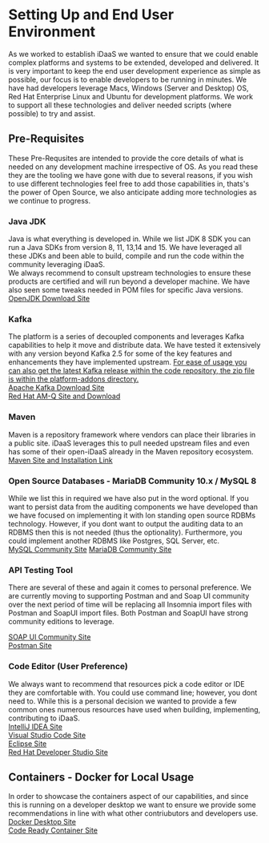 # Setting Up and End User Environment
As we worked to establish iDaaS we wanted to ensure that we could enable complex platforms and systems to
be extended, developed and delivered. It is very important to keep the end user development
experience as simple as possible, our focus is to enable developers to be running in minutes. We have had 
developers leverage Macs, Windows (Server and Desktop) OS, Red Hat Enterprise Linux and Ubuntu for development
platforms. We work to support all these technologies and deliver needed scripts (where possible) to try and assist.

## Pre-Requisites
These Pre-Requsites are intended to provide the core details of what is needed on any development machine 
irrespective of OS. As you read these they are the tooling we have gone with due to several reasons, if you wish to use
different technologies feel free to add those capabilities in, thats's the power of Open Source, we also anticipate adding more
technologies as we continue to progress.

### Java JDK
Java is what everything is developed in. While we list JDK 8 SDK you can run a Java SDKs from
version 8, 11, 13,14 and 15. We have leveraged all these JDKs and been able to build, compile and run the
code within the community leveraging iDaaS.
<br>
We always recommend to consult upstream technologies to ensure these products
are certified and will run beyond a developer machine. We have also seen some tweaks needed in POM files for
specific Java versions.<br>
<a href="https://developers.redhat.com/products/openjdk/download" target=_blank>OpenJDK Download Site</a>

### Kafka
The platform is a series of decoupled components and leverages Kafka capabilities to help it move and distribute data.
We have tested it extensively with any version beyond Kafka 2.5 for some of the key features and enhancements they have
implemented upstream.
<u>
For ease of usage you can also get the latest Kafka release within the code repository, the
zip file is within the platform-addons directory.
</u>
<br>
<a href="https://kafka.apache.org/downloads" target=_blank>Apache Kafka Download Site</a><br>
<a href="https://access.redhat.com/products/red-hat-amq#streams" target=_blank>Red Hat AM-Q Site and Download</a>

### Maven
Maven is a repository framework where vendors can place their libraries in a public site. iDaaS leverages this to
pull needed upstream files and even has some of their open-iDaaS already in the Maven repository ecosystem.
<a href=" https://maven.apache.org/install.html" target=_blank>Maven Site and Installation Link</a>

### Open Source Databases - MariaDB Community 10.x / MySQL 8
While we list this in required we have also put in the word optional. If you want to persist data from the auditing
components we have developed than we have focused on implementing it with lon standing open source RDBMs technology.
However, if you dont want to output the auditing data to an RDBMS then this is not needed (thus the optionality).
Furthermore, you could implement another RDBMS like Postgres, SQL Server, etc. <br>
<a href="https://dev.mysql.com/downloads/" target=_blank>MySQL Community Site</a>
<a href="https://mariadb.com/downloads/" target=_blank>MariaDB Community Site</a>

### API Testing Tool
There are several of these and again it comes to personal preference. We are currently moving to supporting Postman and
and Soap UI community over the next period of time will be replacing all Insomnia import files with Postman and SoapUI 
import files. Both Postman and SoapUI have strong community editions to leverage.

<a href="https://www.soapui.org/tools/soapui/" target=_blank>SOAP UI Community Site</a><br>
<a href="https://www.postman.com/product/api-client/" target=_blank>Postman Site</a><br>

### Code Editor (User Preference)
We always want to recommend that resources pick a code editor or IDE they are comfortable with. You could use command line; however, 
you dont need to. While this is a personal decision we wanted to provide a few common ones numerous resources have used when building, implementing,
contributing to iDaaS. <br>
<a href="https://www.jetbrains.com/idea/" target=_blank>IntelliJ IDEA Site</a><br>
<a href="https://code.visualstudio.com/" target=_blank>Visual Studio Code Site</a><br>
<a href="https://www.eclipse.org" target=_blank>Eclipse Site</a><br>
<a href="https://developers.redhat.com/products/codeready-studio/download?extIdCarryOver=true&sc_cid=701f2000001OH7EAAW" target=_blank>Red Hat Developer Studio Site</a><br/>

## Containers - Docker for Local Usage
In order to showcase the containers aspect of our capabilities,  and since this is running on a developer desktop we 
want to ensure we provide some recommendations in line with what other contriubutors and developers use. <br>
<a href="https://www.docker.com/products/docker-desktop" target=_blank>Docker Desktop Site</a><br>
<a href="https://developers.redhat.com/products/codeready-containers/overview" target=_blank>Code Ready Container Site</a><br>
